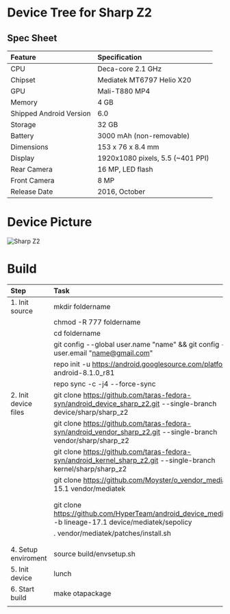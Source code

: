 # Device Tree for Sharp Z2

## Spec Sheet

| Feature                 | Specification                     |
| :---------------------- | :-------------------------------- |
| CPU                     | Deca-core 2.1 GHz                 |
| Chipset                 | Mediatek MT6797 Helio X20         |
| GPU                     | Mali-T880 MP4                     |
| Memory                  | 4 GB                              |
| Shipped Android Version | 6.0                               |
| Storage                 | 32 GB                             |
| Battery                 | 3000 mAh (non-removable)          |
| Dimensions              | 153 x 76 x 8.4 mm                 |
| Display                 | 1920x1080 pixels, 5.5 (~401 PPI)  |
| Rear Camera             | 16 MP, LED flash                  |
| Front Camera            | 8 MP                              |
| Release Date            | 2016, October                     |

# Device Picture

![Sharp Z2](https://fdn2.gsmarena.com/vv/pics/sharp/sharp-z2-1.jpg "Sharp Z2")

# Build
   
| Step                | Task                                                                                                                 |
| :-------------------| :--------------------------------------------------------------------------------------------------------------------|
| 1. Init source      | mkdir foldername                                                                                                     |
|                     | chmod -R 777 foldername                                                                                              |
|                     | cd foldername                                                                                                        |
|                     | git config --global user.name "name" && git config --global user.email "name@gmail.com"                              |
|                     | repo init -u https://android.googlesource.com/platform/manifest -b android-8.1.0_r81                                 |
|                     | repo sync -c -j4 --force-sync                                                                                        |
| 2. Init device files| git clone https://github.com/taras-fedora-syn/android_device_sharp_z2.git --single-branch device/sharp/sharp_z2      |
|                     | git clone https://github.com/taras-fedora-syn/android_vendor_sharp_z2.git --single-branch vendor/sharp/sharp_z2      |
|                     | git clone https://github.com/taras-fedora-syn/android_kernel_sharp_z2.git --single-branch kernel/sharp/sharp_z2      |
|                     | git clone https://github.com/Moyster/o_vendor_mediatek.git -b los-15.1 vendor/mediatek                               |
|                     |                                                                                                                      |
|                     |                                                                                                                      |
|                     | git clone https://github.com/HyperTeam/android_device_mediatek_sepolicy.git -b lineage-17.1 device/mediatek/sepolicy |
|                     | . vendor/mediatek/patches/install.sh                                                                                 |
|                     |                                                                                                                      |
|                                                                                                                                            |
| 4. Setup enviroment | source build/envsetup.sh                                                                                             |
| 5. Init device      | lunch                                                                                                                |
| 6. Start build      | make otapackage                                                                                                      |
|                     |                                                                                                                      | 
